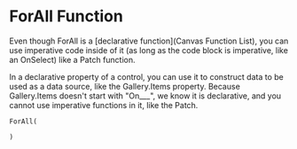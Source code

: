# ForAll Function

Even though ForAll is a [declarative function](Canvas Function List), you can use imperative code inside of it (as long as the code block is imperative, like an OnSelect) like a Patch function. 

In a declarative property of a control, you can use it to construct data to be used as a data source, like the Gallery.Items property. Because Gallery.Items doesn't start with "On___", we know it is declarative, and you cannot use imperative functions in it, like the Patch. 

```PowerFx
ForAll(

)
```